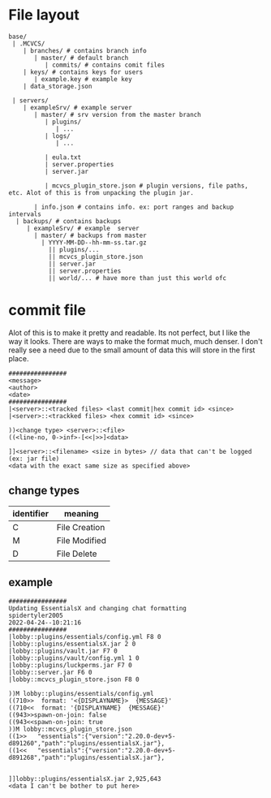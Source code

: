 # File layout

```
base/
 | .MCVCS/
    | branches/ # contains branch info
       | master/ # default branch
          | commits/ # contains comit files
    | keys/ # contains keys for users
       | example.key # example key
    | data_storage.json

 | servers/
    | exampleSrv/ # example server
       | master/ # srv version from the master branch
          | plugins/
             | ...
          | logs/
             | ...

          | eula.txt
          | server.properties
          | server.jar

          | mcvcs_plugin_store.json # plugin versions, file paths, etc. Alot of this is from unpacking the plugin jar.

       | info.json # contains info. ex: port ranges and backup intervals
  | backups/ # contains backups
     | exampleSrv/ # example  server
       | master/ # backups from master
         | YYYY-MM-DD--hh-mm-ss.tar.gz 
           || plugins/...
           || mcvcs_plugin_store.json
           || server.jar
           || server.properties
           || world/... # have more than just this world ofc
```

# commit file

Alot of this is to make it pretty and readable. Its not perfect, but I like the way it looks. There are ways to make the format much, much denser. I don't really see a need due to the small amount of data this will store in the first place.

```
################
<message>
<author>
<date>
################
|<server>::<tracked files> <last commit|hex commit id> <since>
|<server>::<trackked files> <hex commit id> <since>

))<change type> <server>::<file>
((<line-no, 0->inf>-[<<|>>]<data>

]]<server>::<filename> <size in bytes> // data that can't be logged (ex: jar file)
<data with the exact same size as specified above>
```

## change types

|identifier|meaning|
|-|-|
|C| File Creation|
|M| File Modified|
|D| File Delete|

## example

```
################
Updating EssentialsX and changing chat formatting
spidertyler2005
2022-04-24--10:21:16
################
|lobby::plugins/essentials/config.yml F8 0
|lobby::plugins/essentialsX.jar 2 0
|lobby::plugins/vault.jar F7 0
|lobby::plugins/vault/config.yml 1 0
|lobby::plugins/luckperms.jar F7 0
|lobby::server.jar F6 0
|lobby::mcvcs_plugin_store.json F8 0

))M lobby::plugins/essentials/config.yml
((710>>  format: '<{DISPLAYNAME}>  {MESSAGE}'
((710<<  format: '{DISPLAYNAME}  {MESSAGE}'
((943>>spawn-on-join: false
((943<<spawn-on-join: true
))M lobby::mcvcs_plugin_store.json
((1>>   "essentials":{"version":"2.20.0-dev+5-d891260","path":"plugins/essentialsX.jar"},
((1<<   "essentials":{"version":"2.20.0-dev+5-d891268","path":"plugins/essentialsX.jar"},


]]lobby::plugins/essentialsX.jar 2,925,643
<data I can't be bother to put here>
```